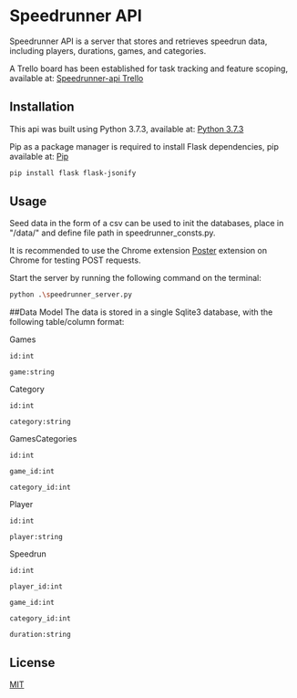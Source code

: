 # Speedrunner API

Speedrunner API is a server that stores and retrieves speedrun data, including players, durations, games, and categories.

A Trello board has been established for task tracking and feature scoping, available at:
[Speedrunner-api Trello](https://trello.com/invite/b/da5zQP2d/00359915a05a4a06023ff6c22356cf82/speedrunner-api)


## Installation

This api was built using Python 3.7.3, available at:
[Python 3.7.3](https://www.python.org/downloads/release/python-373/)

Pip as a package manager is required to install Flask dependencies, pip available at: [Pip](https://pip.pypa.io/en/stable/installing/)

```bash
pip install flask flask-jsonify
```

## Usage

Seed data in the form of a csv can be used to init the databases, place in "/data/" and define file path in speedrunner_consts.py.

It is recommended to use the Chrome extension [Poster](https://chrome.google.com/webstore/detail/chrome-poster/cdjfedloinmbppobahmonnjigpmlajcd?hl=en)
 extension on Chrome for testing POST requests.

Start the server by running the following command on the terminal:

```bash
python .\speedrunner_server.py
```
##Data Model
The data is stored in a single Sqlite3 database, with the following table/column format:

Games

    id:int

    game:string

Category

    id:int

    category:string

GamesCategories

    id:int

    game_id:int

    category_id:int

Player

    id:int

    player:string

Speedrun

    id:int

    player_id:int

    game_id:int

    category_id:int

    duration:string

## License
[MIT](https://choosealicense.com/licenses/mit/)